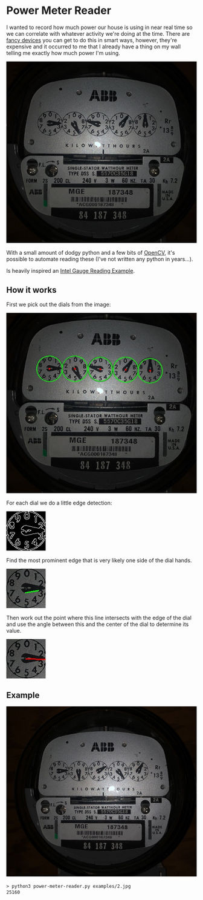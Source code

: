 # Power Meter Reader

I wanted to record how much power our house is using in near real time so we can correlate with whatever activity we're doing at the time. There are [fancy devices](https://sense.com) you can get to do this in smart ways, however, they're expensive and it occurred to me that I already have a thing on my wall telling me exactly how much power I'm using.

![Power Meter](docs/images/power-meter.jpg)

With a small amount of dodgy python and a few bits of [OpenCV](https://opencv.org), it's possible to automate reading these (I've not written any python in years...).

Is heavily inspired an [Intel Gauge Reading Example](https://github.com/intel-iot-devkit/python-cv-samples/tree/master/examples/analog-gauge-reader).


## How it works

First we pick out the dials from the image:

![Dials](docs/images/dials.jpg)

For each dial we do a little edge detection:

![Edge Detection](docs/images/edges.jpg)

Find the most prominent edge that is very likely one side of the dial hands.

![Hand Edge](docs/images/hand-edge.jpg)

Then work out the point where this line intersects with the edge of the dial and use the angle between this and the center of the dial to determine its value.

![Hand Reading](docs/images/hand-reading.jpg)


## Example

![Example](docs/images/example.jpg)


```
> python3 power-meter-reader.py examples/2.jpg
25160
```
